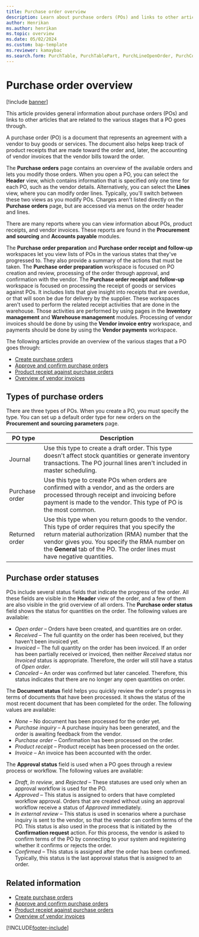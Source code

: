 ```yaml
---
title: Purchase order overview
description: Learn about purchase orders (POs) and links to other articles that are related to the various stages that a PO goes through.
author: Henrikan
ms.author: henrikan
ms.topic: overview
ms.date: 05/02/2024
ms.custom: bap-template
ms.reviewer: kamaybac
ms.search.form: PurchTable, PurchTablePart, PurchLineOpenOrder, PurchConfirmationRequestJournal
---
```


# Purchase order overview

[!include [banner](../includes/banner.md)]

This article provides general information about purchase orders (POs) and links to other articles that are related to the various stages that a PO goes through.

A purchase order (PO) is a document that represents an agreement with a vendor to buy goods or services. The document also helps keep track of product receipts that are made toward the order and, later, the accounting of vendor invoices that the vendor bills toward the order.

The **Purchase orders** page contains an overview of the available orders and lets you modify those orders. When you open a PO, you can select the **Header** view, which contains information that is specified only one time for each PO, such as the vendor details. Alternatively, you can select the **Lines** view, where you can modify order lines. Typically, you'll switch between these two views as you modify POs. Charges aren't listed directly on the **Purchase orders** page, but are accessed via menus on the order header and lines.

There are many reports where you can view information about POs, product receipts, and vendor invoices. These reports are found in the **Procurement and sourcing** and **Accounts payable** modules.

The **Purchase order preparation** and **Purchase order receipt and follow-up** workspaces let you view lists of POs in the various states that they've progressed to. They also provide a summary of the actions that must be taken. The **Purchase order preparation** workspace is focused on PO creation and review, processing of the order through approval, and confirmation with the vendor. The **Purchase order receipt and follow-up** workspace is focused on processing the receipt of goods or services against POs. It includes lists that give insight into receipts that are overdue, or that will soon be due for delivery by the supplier. These workspaces aren't used to perform the related receipt activities that are done in the warehouse. Those activities are performed by using pages in the **Inventory management** and **Warehouse management** modules. Processing of vendor invoices should be done by using the **Vendor invoice entry** workspace, and payments should be done by using the **Vendor payments** workspace.

The following articles provide an overview of the various stages that a PO goes through:

- [Create purchase orders](purchase-order-creation.md)
- [Approve and confirm purchase orders](purchase-order-approval-confirmation.md)
- [Product receipt against purchase orders](product-receipt-against-purchase-orders.md)
- [Overview of vendor invoices](../../finance/accounts-payable/vendor-invoices-overview.md)

## Types of purchase orders

There are three types of POs. When you create a PO, you must specify the type. You can set up a default order type for new orders on the **Procurement and sourcing parameters** page.

| PO type | Description |
|---|---|
| Journal | Use this type to create a draft order. This type doesn't affect stock quantities or generate inventory transactions. The PO journal lines aren't included in master scheduling. |
| Purchase order | Use this type to create POs when orders are confirmed with a vendor, and as the orders are processed through receipt and invoicing before payment is made to the vendor. This type of PO is the most common. |
| Returned order | Use this type when you return goods to the vendor. This type of order requires that you specify the return material authorization (RMA) number that the vendor gives you. You specify the RMA number on the **General** tab of the PO. The order lines must have negative quantities. |

## Purchase order statuses

POs include several status fields that indicate the progress of the order. All these fields are visible in the **Header** view of the order, and a few of them are also visible in the grid overview of all orders. The **Purchase order status** field shows the status for quantities on the order. The following values are available:

- *Open order* – Orders have been created, and quantities are on order.
- *Received* – The full quantity on the order has been received, but they haven't been invoiced yet.
- *Invoiced* – The full quantity on the order has been invoiced. If an order has been partially received or invoiced, then neither *Received* status nor *Invoiced* status is appropriate. Therefore, the order will still have a status of *Open order*.
- *Canceled* – An order was confirmed but later canceled. Therefore, this status indicates that there are no longer any open quantities on order.

The **Document status** field helps you quickly review the order's progress in terms of documents that have been processed. It shows the status of the most recent document that has been completed for the order. The following values are available:

- *None* – No document has been processed for the order yet.
- *Purchase inquiry* – A purchase inquiry has been generated, and the order is awaiting feedback from the vendor.
- *Purchase order* – Confirmation has been processed on the order.
- *Product receipt* – Product receipt has been processed on the order.
- *Invoice* – An invoice has been accounted with the order.

The **Approval status** field is used when a PO goes through a review process or workflow. The following values are available:

- *Draft*, *In review*, and *Rejected* – These statuses are used only when an approval workflow is used for the PO.
- *Approved* – This status is assigned to orders that have completed workflow approval. Orders that are created without using an approval workflow receive a status of *Approved* immediately.
- *In external review* – This status is used in scenarios where a purchase inquiry is sent to the vendor, so that the vendor can confirm terms of the PO. This status is also used in the process that is initiated by the **Confirmation request** action. For this process, the vendor is asked to confirm terms of the PO by connecting to your system and registering whether it confirms or rejects the order.
- *Confirmed* – This status is assigned after the order has been confirmed. Typically, this status is the last approval status that is assigned to an order.

## Related information

- [Create purchase orders](purchase-order-creation.md)
- [Approve and confirm purchase orders](purchase-order-approval-confirmation.md)
- [Product receipt against purchase orders](product-receipt-against-purchase-orders.md)
- [Overview of vendor invoices](../../finance/accounts-payable/vendor-invoices-overview.md)

[!INCLUDE[footer-include](../../includes/footer-banner.md)]
